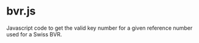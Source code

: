 # bvr.js
Javascript code to get the valid key number for a given reference number used for a Swiss BVR.
